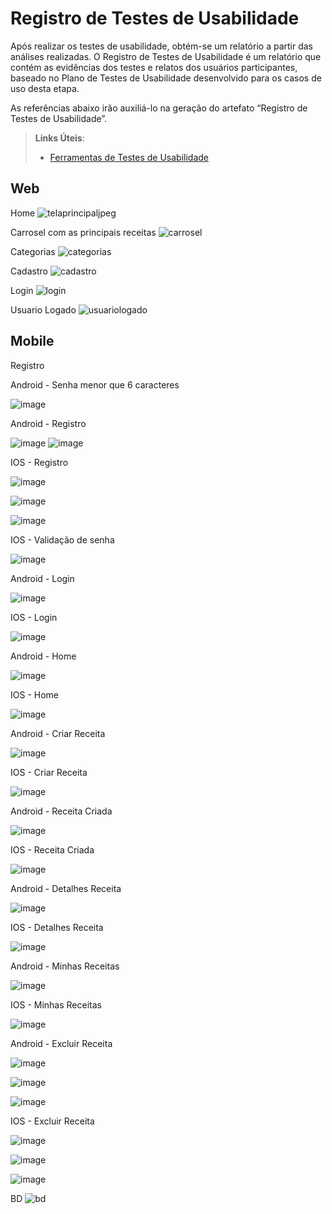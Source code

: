 # Registro de Testes de Usabilidade

Após realizar os testes de usabilidade, obtém-se um relatório a partir das análises realizadas. O Registro de Testes de Usabilidade é um relatório que contém as evidências dos testes e relatos dos usuários participantes, baseado no Plano de Testes de Usabilidade desenvolvido para os casos de uso desta etapa.

As referências abaixo irão auxiliá-lo na geração do artefato “Registro de Testes de Usabilidade”.

> **Links Úteis**:
> - [Ferramentas de Testes de Usabilidade](https://www.usability.gov/how-to-and-tools/resources/templates.html)

## Web

Home
![telaprincipaljpeg](https://github.com/ICEI-PUC-Minas-PMV-ADS/pmv-ads-2023-1-e4-proj-infra-t1-time2-receita/assets/32153247/a3c3828d-67a1-43a6-b674-f36d2e81f3ea)

Carrosel com as principais receitas
![carrosel](https://github.com/ICEI-PUC-Minas-PMV-ADS/pmv-ads-2023-1-e4-proj-infra-t1-time2-receita/assets/32153247/12a0112b-e570-42c9-b087-c2e1e691b898)

Categorias
![categorias](https://github.com/ICEI-PUC-Minas-PMV-ADS/pmv-ads-2023-1-e4-proj-infra-t1-time2-receita/assets/32153247/b77b160b-f763-42b5-9c89-c7c86df7dd00)

Cadastro
![cadastro](https://github.com/ICEI-PUC-Minas-PMV-ADS/pmv-ads-2023-1-e4-proj-infra-t1-time2-receita/assets/32153247/e216fa79-71e8-4f58-9c72-c9b008b2f230)

Login
![login](https://github.com/ICEI-PUC-Minas-PMV-ADS/pmv-ads-2023-1-e4-proj-infra-t1-time2-receita/assets/32153247/293e80ae-2378-445c-b325-0d967078b8fb)

Usuario Logado
![usuariologado](https://github.com/ICEI-PUC-Minas-PMV-ADS/pmv-ads-2023-1-e4-proj-infra-t1-time2-receita/assets/32153247/50aa6f88-28b1-436c-8dce-cd7aa7651d2e)

## Mobile

Registro

Android - Senha menor que 6 caracteres

![image](https://github.com/ICEI-PUC-Minas-PMV-ADS/pmv-ads-2023-1-e4-proj-infra-t1-time2-receita/assets/32153247/b7b01446-01cb-4cc5-9ad6-f0531469bddf)

Android - Registro

![image](https://github.com/ICEI-PUC-Minas-PMV-ADS/pmv-ads-2023-1-e4-proj-infra-t1-time2-receita/assets/32153247/74d70361-8701-4c0e-8751-963cdb10d3f2)
![image](https://github.com/ICEI-PUC-Minas-PMV-ADS/pmv-ads-2023-1-e4-proj-infra-t1-time2-receita/assets/32153247/d5d5fffc-5635-4d24-a4ef-23af71b1579d)

IOS - Registro

![image](https://github.com/ICEI-PUC-Minas-PMV-ADS/pmv-ads-2023-1-e4-proj-infra-t1-time2-receita/assets/32153247/de8ae8ae-7d56-45fb-9c53-7873052703b9)

![image](https://github.com/ICEI-PUC-Minas-PMV-ADS/pmv-ads-2023-1-e4-proj-infra-t1-time2-receita/assets/32153247/d381f99c-12c8-4107-a120-eac043d34903)

![image](https://github.com/ICEI-PUC-Minas-PMV-ADS/pmv-ads-2023-1-e4-proj-infra-t1-time2-receita/assets/32153247/628bbae9-ac3f-4742-9768-4d3810b498dd)

IOS - Validação de senha

![image](https://github.com/ICEI-PUC-Minas-PMV-ADS/pmv-ads-2023-1-e4-proj-infra-t1-time2-receita/assets/32153247/681b51f0-df82-4508-90f8-2036f0fbf383)

Android - Login

![image](https://github.com/ICEI-PUC-Minas-PMV-ADS/pmv-ads-2023-1-e4-proj-infra-t1-time2-receita/assets/32153247/e216b5e4-2ccd-42d5-ae20-a73e25fec5cf)

IOS - Login

![image](https://github.com/ICEI-PUC-Minas-PMV-ADS/pmv-ads-2023-1-e4-proj-infra-t1-time2-receita/assets/32153247/908fc4c6-3a05-4ede-a18a-1c188c8bdaff)

Android - Home

![image](https://github.com/ICEI-PUC-Minas-PMV-ADS/pmv-ads-2023-1-e4-proj-infra-t1-time2-receita/assets/32153247/92787d7e-5191-4247-86fc-2f8669ddca0c)

IOS - Home

![image](https://github.com/ICEI-PUC-Minas-PMV-ADS/pmv-ads-2023-1-e4-proj-infra-t1-time2-receita/assets/32153247/74eea699-4156-4c65-b4ca-7c1926468cf4)

Android - Criar Receita

![image](https://github.com/ICEI-PUC-Minas-PMV-ADS/pmv-ads-2023-1-e4-proj-infra-t1-time2-receita/assets/32153247/0de57445-9de9-4f47-800e-8ab209571a2d)

IOS - Criar Receita

![image](https://github.com/ICEI-PUC-Minas-PMV-ADS/pmv-ads-2023-1-e4-proj-infra-t1-time2-receita/assets/32153247/f02718ae-be5e-4e51-a16a-a134506f17c4)

Android - Receita Criada

![image](https://github.com/ICEI-PUC-Minas-PMV-ADS/pmv-ads-2023-1-e4-proj-infra-t1-time2-receita/assets/32153247/73ea9e1c-a8f7-46d1-9f05-c87c96ff2e2f)

IOS - Receita Criada

![image](https://github.com/ICEI-PUC-Minas-PMV-ADS/pmv-ads-2023-1-e4-proj-infra-t1-time2-receita/assets/32153247/7e89f032-485d-4464-bcd5-e76e97aed79c)

Android - Detalhes Receita

![image](https://github.com/ICEI-PUC-Minas-PMV-ADS/pmv-ads-2023-1-e4-proj-infra-t1-time2-receita/assets/32153247/9d6c9672-36c7-45bb-a29a-193c8286c6e5)

IOS - Detalhes Receita

![image](https://github.com/ICEI-PUC-Minas-PMV-ADS/pmv-ads-2023-1-e4-proj-infra-t1-time2-receita/assets/32153247/895f4dda-2419-4835-b379-6bd9b7867bcb)

Android - Minhas Receitas

![image](https://github.com/ICEI-PUC-Minas-PMV-ADS/pmv-ads-2023-1-e4-proj-infra-t1-time2-receita/assets/32153247/f20f7aff-7c60-45e2-93c6-9b1ae192984f)

IOS - Minhas Receitas

![image](https://github.com/ICEI-PUC-Minas-PMV-ADS/pmv-ads-2023-1-e4-proj-infra-t1-time2-receita/assets/32153247/783b7606-c907-41bc-9883-0b72eddd4fea)

Android - Excluir Receita

![image](https://github.com/ICEI-PUC-Minas-PMV-ADS/pmv-ads-2023-1-e4-proj-infra-t1-time2-receita/assets/32153247/f5979061-4a39-4bec-b94b-74179f15c907)

![image](https://github.com/ICEI-PUC-Minas-PMV-ADS/pmv-ads-2023-1-e4-proj-infra-t1-time2-receita/assets/32153247/aee9821a-f8b0-4e36-98f7-ab275d37b408)

![image](https://github.com/ICEI-PUC-Minas-PMV-ADS/pmv-ads-2023-1-e4-proj-infra-t1-time2-receita/assets/32153247/a16734e6-f8db-41c3-92e6-064fec162518)

IOS - Excluir Receita

![image](https://github.com/ICEI-PUC-Minas-PMV-ADS/pmv-ads-2023-1-e4-proj-infra-t1-time2-receita/assets/32153247/32b5c137-baa7-49ac-a5c2-0ab5d9d45714)

![image](https://github.com/ICEI-PUC-Minas-PMV-ADS/pmv-ads-2023-1-e4-proj-infra-t1-time2-receita/assets/32153247/0946a876-b093-4a11-b7da-6eda7ab973b3)

![image](https://github.com/ICEI-PUC-Minas-PMV-ADS/pmv-ads-2023-1-e4-proj-infra-t1-time2-receita/assets/32153247/2777af15-bff6-4345-9bdd-d97eeb665353)


BD
![bd](https://github.com/ICEI-PUC-Minas-PMV-ADS/pmv-ads-2023-1-e4-proj-infra-t1-time2-receita/assets/32153247/d6aca9ff-930e-415f-8e3c-160d90c31357)



